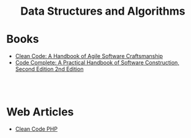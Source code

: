 <h1 align="center">
Data Structures and Algorithms
</h1>

# Books

* [Clean Code: A Handbook of Agile Software Craftsmanship](clean-code-robert-martins.md)
* [Code Complete: A Practical Handbook of Software Construction, Second Edition 2nd Edition](code-complete-a-practical-handbook-of-software.md)


<br><br>

# Web Articles 

* [Clean Code PHP](https://github.com/jupeter/clean-code-php)

